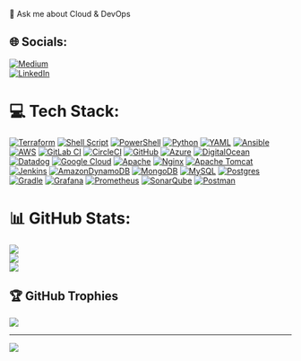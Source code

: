 💬 Ask me about Cloud & DevOps

## 🌐 Socials:  
[![Medium](https://img.shields.io/badge/Medium-12100E?logo=medium&logoColor=white)](https://medium.com/@Harikrishnamaridi)  
[![LinkedIn](https://img.shields.io/badge/LinkedIn-0077B5?logo=linkedin&logoColor=white)](https://www.linkedin.com/in/maridihk/)

# 💻 Tech Stack:
[![Terraform](https://img.shields.io/badge/terraform-%235835CC.svg?style=for-the-badge&logo=terraform&logoColor=white)](https://www.terraform.io/) [![Shell Script](https://img.shields.io/badge/shell_script-%23121011.svg?style=for-the-badge&logo=gnu-bash&logoColor=white)](https://www.gnu.org/software/bash/) [![PowerShell](https://img.shields.io/badge/PowerShell-%235391FE.svg?style=for-the-badge&logo=powershell&logoColor=white)](https://docs.microsoft.com/en-us/powershell/) [![Python](https://img.shields.io/badge/python-3670A0?style=for-the-badge&logo=python&logoColor=ffdd54)](https://www.python.org/) [![YAML](https://img.shields.io/badge/yaml-%23ffffff.svg?style=for-the-badge&logo=yaml&logoColor=151515)](https://yaml.org/) [![Ansible](https://img.shields.io/badge/ansible-%231A1918.svg?style=for-the-badge&logo=ansible&logoColor=white)](https://www.ansible.com/) [![AWS](https://img.shields.io/badge/AWS-%23FF9900.svg?style=for-the-badge&logo=amazon-aws&logoColor=white)](https://aws.amazon.com/) [![GitLab CI](https://img.shields.io/badge/gitlab%20CI-%23181717.svg?style=for-the-badge&logo=gitlab&logoColor=white)](https://about.gitlab.com/) [![CircleCI](https://img.shields.io/badge/circleci-%23161616.svg?style=for-the-badge&logo=circleci&logoColor=white)](https://circleci.com/) [![GitHub](https://img.shields.io/badge/github-%23121011.svg?style=for-the-badge&logo=github&logoColor=white)](https://github.com/) [![Azure](https://img.shields.io/badge/azure-%230072C6.svg?style=for-the-badge&logo=microsoftazure&logoColor=white)](https://azure.microsoft.com/) [![DigitalOcean](https://img.shields.io/badge/DigitalOcean-%230167ff.svg?style=for-the-badge&logo=digitalOcean&logoColor=white)](https://www.digitalocean.com/) [![Datadog](https://img.shields.io/badge/datadog-%23632CA6.svg?style=for-the-badge&logo=datadog&logoColor=white)](https://www.datadoghq.com/) [![Google Cloud](https://img.shields.io/badge/GoogleCloud-%234285F4.svg?style=for-the-badge&logo=google-cloud&logoColor=white)](https://cloud.google.com/) [![Apache](https://img.shields.io/badge/apache-%23D42029.svg?style=for-the-badge&logo=apache&logoColor=white)](https://httpd.apache.org/) [![Nginx](https://img.shields.io/badge/nginx-%23009639.svg?style=for-the-badge&logo=nginx&logoColor=white)](https://www.nginx.com/) [![Apache Tomcat](https://img.shields.io/badge/apache%20tomcat-%23F8DC75.svg?style=for-the-badge&logo=apache-tomcat&logoColor=black)](https://tomcat.apache.org/) 
[![Jenkins](https://img.shields.io/badge/jenkins-%232C5263.svg?style=for-the-badge&logo=jenkins&logoColor=white)](https://www.jenkins.io/) [![AmazonDynamoDB](https://img.shields.io/badge/Amazon%20DynamoDB-4053D6?style=for-the-badge&logo=Amazon%20DynamoDB&logoColor=white)](https://aws.amazon.com/dynamodb/) [![MongoDB](https://img.shields.io/badge/MongoDB-%234ea94b.svg?style=for-the-badge&logo=mongodb&logoColor=white)](https://www.mongodb.com/) [![MySQL](https://img.shields.io/badge/mysql-4479A1.svg?style=for-the-badge&logo=mysql&logoColor=white)](https://www.mysql.com/) [![Postgres](https://img.shields.io/badge/postgres-%23316192.svg?style=for-the-badge&logo=postgresql&logoColor=white)](https://www.postgresql.org/) [![Gradle](https://img.shields.io/badge/Gradle-02303A.svg?style=for-the-badge&logo=Gradle&logoColor=white)](https://gradle.org/) [![Grafana](https://img.shields.io/badge/grafana-%23F46800.svg?style=for-the-badge&logo=grafana&logoColor=white)](https://grafana.com/) [![Prometheus](https://img.shields.io/badge/Prometheus-E6522C?style=for-the-badge&logo=Prometheus&logoColor=white)](https://prometheus.io/) [![SonarQube](https://img.shields.io/badge/SonarQube-black?style=for-the-badge&logo=sonarqube&logoColor=4E9BCD)](https://www.sonarqube.org/) [![Postman](https://img.shields.io/badge/Postman-FF6C37?style=for-the-badge&logo=postman&logoColor=white)](https://www.postman.com/)

# 📊 GitHub Stats:
![](https://github-readme-stats.vercel.app/api?username=maridihk&theme=dark&hide_border=false&include_all_commits=false&count_private=false)<br/>
![](https://github-readme-streak-stats.herokuapp.com/?user=maridihk&theme=dark&hide_border=false)<br/>
![](https://github-readme-stats.vercel.app/api/top-langs/?username=maridihk&theme=dark&hide_border=false&include_all_commits=false&count_private=false&layout=compact)

## 🏆 GitHub Trophies
![](https://github-profile-trophy.vercel.app/?username=maridihk&theme=radical&no-frame=false&no-bg=true&margin-w=4)

---
[![](https://visitcount.itsvg.in/api?id=harikrishna&label=Profile%20Views&color=0&icon=5&pretty=true)](https://visitcount.itsvg.in)

<!-- Proudly created with GPRM ( https://gprm.itsvg.in ) -->
